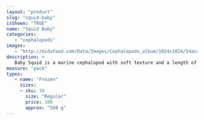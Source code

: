 ```yaml
---
layout: "product"
slug: "squid-baby"
isShown: "TRUE"
name: "Squid Baby"
categories:
   - "cephalopods"
images:
   - "http://midafood.com/Data/Images/Cephalopods_album/1024x1024/54acdb77e60ec196.jpg"
description: >
   Baby Squid is a marine cephalopod with soft texture and a length of about 3.0-7.0 inches. It is best served breaded or battered. It is an alternative for squid rings and excellent for chipirones.
measure: "pack"
types: 
   - name: "Frozen"
     sizes: 
     - sku: 30
       size: "Regular"
       price: 100
       approx: "500 g"
---
```

